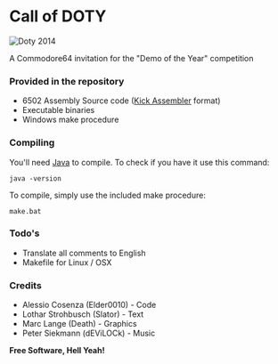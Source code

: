 # Call of DOTY

![Doty 2014](http://www.elder0010.com/uploads/screenshots/doty2014.png "Doty 2014")

A Commodore64 invitation for the "Demo of the Year" competition

### Provided in the repository
- 6502 Assembly Source code ([Kick Assembler] format)
- Executable binaries
- Windows make procedure

### Compiling

You'll need [Java] to compile. To check if you have it use this command:
```
java -version
```
To compile, simply use the included make procedure:
```
make.bat
```

### Todo's
- Translate all comments to English
- Makefile for Linux / OSX

### Credits
- Alessio Cosenza (Elder0010) - Code
- Lothar Strohbusch (Slator) - Text
- Marc Lange (Death) - Graphics
- Peter Siekmann (dEViLOCk) - Music

**Free Software, Hell Yeah!**

[Kick Assembler]:http://www.theweb.dk/KickAssembler/Main.php
[Java]:http://java.com/en/download/index.jsp
